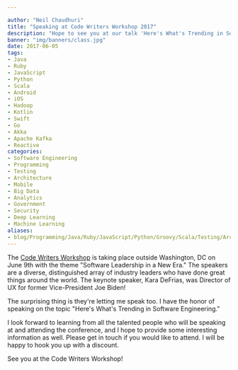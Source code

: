 ```yaml
---

author: "Neil Chaudhuri"
title: "Speaking at Code Writers Workshop 2017"
description: "Hope to see you at our talk 'Here's What's Trending in Software Engineering.'"
banner: "img/banners/class.jpg"
date: 2017-06-05
tags:
- Java
- Ruby
- JavaScript
- Python
- Scala
- Android
- iOS
- Hadoop
- Kotlin
- Swift
- Go
- Akka
- Apache Kafka
- Reactive
categories: 
- Software Engineering
- Programming
- Testing
- Architecture
- Mobile
- Big Data
- Analytics
- Government 
- Security
- Deep Learning
- Machine Learning
aliases:
- blog/Programming/Java/Ruby/JavaScript/Python/Groovy/Scala/Testing/Architecture/Web/HTML/CSS/REST/Mobile/Android/iOS/Data/Hadoop/Analytics/2017/06/05/speaking-at-code-writers-workshop-2017  
---
```

The [Code Writers Workshop](https://www.codewritersworkshop.com/events/dc) is taking place outside Washington, DC on 
June 9th with the theme "Software Leadership in a New Era." The speakers are a diverse, distinguished array of industry leaders 
who have done great things around the world. The keynote speaker, Kara DeFrias, was Director of UX for former Vice-President Joe Biden! 

The surprising thing is they're letting me speak too. I have the honor of speaking on the topic "Here's What's Trending in 
Software Engineering."

I look forward to learning from all the talented people who will be speaking at and attending the conference, and I 
hope to provide some interesting information as well. Please get in touch if you would like to
attend. I will be happy to hook you up with a discount.

See you at the Code Writers Workshop!



